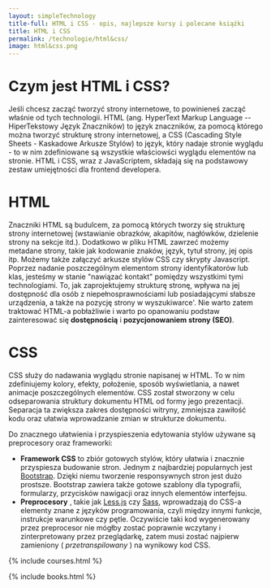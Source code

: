 ```yaml
---
layout: simpleTechnology
title-full: HTML i CSS - opis, najlepsze kursy i polecane książki
title: HTML i CSS
permalink: /technologie/html&css/
image: html&css.png
---
```


# Czym jest HTML i CSS?

Jeśli chcesz zacząć tworzyć strony internetowe, to powinieneś zacząć właśnie od tych technologii. HTML (ang. HyperText
Markup Language -- HiperTekstowy Język Znaczników) to język znaczników, za pomocą którego można tworzyć strukturę strony
internetowej, a CSS (Cascading Style Sheets - Kaskadowe Arkusze Stylów) to język, który nadaje stronie wyglądu - to w
nim zdefiniowane są wszystkie właściowści wyglądu elementów na stronie. HTML i CSS, wraz z JavaScriptem, składają się na
podstawowy zestaw umiejętności dla frontend developera.

# HTML

Znaczniki HTML są budulcem, za pomocą których tworzy się strukturę strony internetowej (wstawianie obrazków, akapitów,
nagłówków, dzielenie strony na sekcje itd.). Dodatkowo w pliku HTML zawrzeć możemy metadane strony, takie jak kodowanie
znaków, język, tytuł strony, jej opis itp. Możemy także załączyć arkusze stylów CSS czy skrypty Javascript. Poprzez
nadanie poszczególnym elementom strony identyfikatorów lub klas, jesteśmy w stanie "nawiązać kontakt" pomiędzy
wszystkimi tymi technologiami. To, jak zaprojektujemy strukturę stronę, wpływa na jej dostępność dla osób z
niepełnosprawnościami lub posiadającymi słabsze urządzenia, a także na pozycję strony w wyszukiwarce'. Nie warto zatem
traktować HTML-a pobłażliwie i warto po opanowaniu podstaw zainteresować się **dostępnością** i **pozycjonowaniem
strony (SEO)**.

# CSS

CSS służy do nadawania wyglądu stronie napisanej w HTML. To w nim zdefiniujemy kolory, efekty, położenie, sposób
wyświetlania, a nawet animacje poszczególnych elementów. CSS został stworzony w celu odseparowania struktury dokumentu
HTML od formy jego prezentacji. Separacja ta zwiększa zakres dostępności witryny, zmniejsza zawiłość kodu oraz ułatwia
wprowadzanie zmian w strukturze dokumentu.

Do znacznego ułatwienia i przyspieszenia edytowania stylów używane są preprocesory oraz frameworki:

* **Framework CSS** to zbiór gotowych stylów, który ułatwia i znacznie przyspiesza budowanie stron. Jednym z najbardziej
  popularnych jest [Bootstrap](/technologie/bootstrap). Dzięki niemu tworzenie responsywnych stron jest dużo
  prostsze. Bootstrap zawiera także gotowe szablony dla typografii, formularzy, przycisków nawigacji oraz innych
  elementów interfejsu.
* **Preprocesory** , takie jak [Less.js](https://lesscss.org/) czy [Sass](https://sass-lang.com/), wprowadzają do CSS-a
  elementy znane z języków programowania, czyli między innymi funkcje, instrukcje warunkowe czy pętle. Oczywiście taki
  kod wygenerowany przez preprocesor nie mógłby zostać poprawnie wczytany i zinterpretowany przez przeglądarkę, zatem
  musi zostać najpierw zamieniony ( *przetranspilowany* ) na wynikowy kod CSS.

{% include courses.html %}

{% include books.html %}

